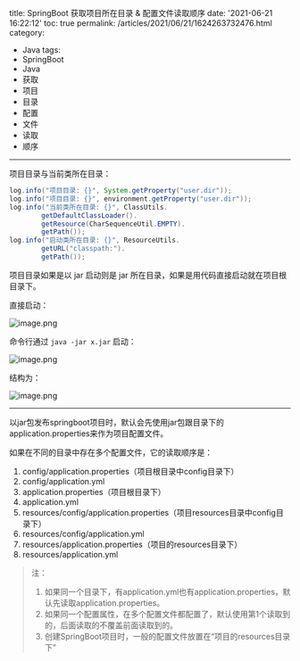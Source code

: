 title: SpringBoot 获取项目所在目录 & 配置文件读取顺序
date: '2021-06-21 16:22:12'
toc: true
permalink: /articles/2021/06/21/1624263732476.html
category: 
 - Java
tags: 
 - SpringBoot
 - Java
 - 获取
 - 项目
 - 目录
 - 配置
 - 文件
 - 读取
 - 顺序
---

项目目录与当前类所在目录：

```java
log.info("项目目录: {}", System.getProperty("user.dir"));
log.info("项目目录: {}", environment.getProperty("user.dir"));
log.info("当前类所在目录: {}", ClassUtils.
        getDefaultClassLoader().
        getResource(CharSequenceUtil.EMPTY).
        getPath());
log.info("启动类所在目录: {}", ResourceUtils.
        getURL("classpath:").
        getPath());
```

项目目录如果是以 jar 启动则是 jar 所在目录，如果是用代码直接启动就在项目根目录下。


<!-- more -->


直接启动：

![image.png](https://b3logfile.com/file/2021/06/image-281541f9.png)

命令行通过 `java -jar x.jar` 启动：

![image.png](https://b3logfile.com/file/2021/06/image-3f738f26.png)

结构为：

![image.png](https://b3logfile.com/file/2021/06/image-15d41cca.png)

---

以jar包发布springboot项目时，默认会先使用jar包跟目录下的application.properties来作为项目配置文件。

如果在不同的目录中存在多个配置文件，它的读取顺序是：

1. config/application.properties（项目根目录中config目录下）
2. config/application.yml
3. application.properties（项目根目录下）
4. application.yml
5. resources/config/application.properties（项目resources目录中config目录下）
6. resources/config/application.yml
7. resources/application.properties（项目的resources目录下）
8. resources/application.yml

> 注：
>
> 1. 如果同一个目录下，有application.yml也有application.properties，默认先读取application.properties。
> 2. 如果同一个配置属性，在多个配置文件都配置了，默认使用第1个读取到的，后面读取的不覆盖前面读取到的。
> 3. 创建SpringBoot项目时，一般的配置文件放置在“项目的resources目录下”
